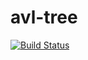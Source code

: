# avl-tree
[![Build Status](https://app.travis-ci.com/bhuvanachandra840/avl-tree.svg?branch=master)](https://app.travis-ci.com/bhuvanachandra840/avl-tree)
